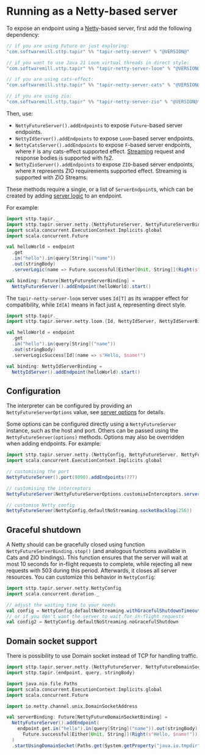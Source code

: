 # Running as a Netty-based server

To expose an endpoint using a [Netty](https://netty.io)-based server, first add the following dependency:

```scala
// if you are using Future or just exploring:
"com.softwaremill.sttp.tapir" %% "tapir-netty-server" % "@VERSION@"

// if you want to use Java 21 Loom virtual threads in direct style:
"com.softwaremill.sttp.tapir" %% "tapir-netty-server-loom" % "@VERSION@"

// if you are using cats-effect:
"com.softwaremill.sttp.tapir" %% "tapir-netty-server-cats" % "@VERSION@"

// if you are using zio:
"com.softwaremill.sttp.tapir" %% "tapir-netty-server-zio" % "@VERSION@"
```

Then, use:

- `NettyFutureServer().addEndpoints` to expose `Future`-based server endpoints.
- `NettyIdServer().addEndpoints` to expose `Loom`-based server endpoints.
- `NettyCatsServer().addEndpoints` to expose `F`-based server endpoints, where `F` is any cats-effect supported effect. [Streaming](../endpoint/streaming.md) request and response bodies is supported with fs2.
- `NettyZioServer().addEndpoints` to expose `ZIO`-based server endpoints, where `R` represents ZIO requirements supported effect. Streaming is supported with ZIO Streams.

These methods require a single, or a list of `ServerEndpoint`s, which can be created by adding [server logic](logic.md)
to an endpoint.

For example:

```scala mdoc:compile-only
import sttp.tapir._
import sttp.tapir.server.netty.{NettyFutureServer, NettyFutureServerBinding}
import scala.concurrent.ExecutionContext.Implicits.global
import scala.concurrent.Future

val helloWorld = endpoint
  .get
  .in("hello").in(query[String]("name"))
  .out(stringBody)
  .serverLogic(name => Future.successful[Either[Unit, String]](Right(s"Hello, $name!")))

val binding: Future[NettyFutureServerBinding] =
  NettyFutureServer().addEndpoint(helloWorld).start()
```

The `tapir-netty-server-loom` server uses `Id[T]` as its wrapper effect for compatibility, while `Id[A]` means in fact just `A`, representing direct style.

```scala
import sttp.tapir._
import sttp.tapir.server.netty.loom.{Id, NettyIdServer, NettyIdServerBinding}

val helloWorld = endpoint
  .get
  .in("hello").in(query[String]("name"))
  .out(stringBody)
  .serverLogicSuccess[Id](name => s"Hello, $name!")

val binding: NettyIdServerBinding =
  NettyIdServer().addEndpoint(helloWorld).start()
```

## Configuration

The interpreter can be configured by providing an `NettyFutureServerOptions` value, see [server options](options.md) for
details.

Some options can be configured directly using a `NettyFutureServer` instance, such as the host and port. Others
can be passed using the `NettyFutureServer(options)` methods. Options may also be overridden when adding endpoints.
For example:

```scala mdoc:compile-only
import sttp.tapir.server.netty.{NettyConfig, NettyFutureServer, NettyFutureServerOptions}
import scala.concurrent.ExecutionContext.Implicits.global

// customising the port
NettyFutureServer().port(9090).addEndpoints(???)

// customising the interceptors
NettyFutureServer(NettyFutureServerOptions.customiseInterceptors.serverLog(None).options)

// customise Netty config
NettyFutureServer(NettyConfig.defaultNoStreaming.socketBacklog(256))
```

## Graceful shutdown

A Netty should can be gracefully closed using function `NettyFutureServerBinding.stop()` (and analogous functions available in Cats and ZIO bindings). This function ensures that the server will wait at most 10 seconds for in-flight requests to complete, while rejecting all new requests with 503 during this period. Afterwards, it closes all server resources.
You can customize this behavior in `NettyConfig`:

```scala mdoc:compile-only
import sttp.tapir.server.netty.NettyConfig
import scala.concurrent.duration._

// adjust the waiting time to your needs
val config = NettyConfig.defaultNoStreaming.withGracefulShutdownTimeout(5.seconds)
// or if you don't want the server to wait for in-flight requests
val config2 = NettyConfig.defaultNoStreaming.noGracefulShutdown
```

## Domain socket support

There is possibility to use Domain socket instead of TCP for handling traffic.

```scala mdoc:compile-only
import sttp.tapir.server.netty.{NettyFutureServer, NettyFutureDomainSocketBinding}
import sttp.tapir.{endpoint, query, stringBody}

import java.nio.file.Paths
import scala.concurrent.ExecutionContext.Implicits.global
import scala.concurrent.Future

import io.netty.channel.unix.DomainSocketAddress

val serverBinding: Future[NettyFutureDomainSocketBinding] =
  NettyFutureServer().addEndpoint(
    endpoint.get.in("hello").in(query[String]("name")).out(stringBody).serverLogic(name =>
      Future.successful[Either[Unit, String]](Right(s"Hello, $name!")))
  )
  .startUsingDomainSocket(Paths.get(System.getProperty("java.io.tmpdir"), "hello"))
```
